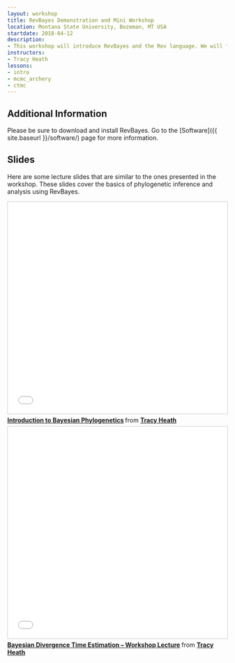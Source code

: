 ```yaml
---
layout: workshop
title: RevBayes Demonstration and Mini Workshop
location: Montana State University, Bozeman, MT USA
startdate: 2018-04-12
description: 
- This workshop will introduce RevBayes and the Rev language. We will focus on the basics of the software and hierarchical Bayesian modeling. We will work together through one tutorial. I will walk through setting up a phylogenetic analysis of fossil and molecular data. Then we will discuss the other models and methods available in RevBayes.
instructors:
- Tracy Heath
lessons:
- intro
- mcmc_archery
- ctmc
---
```


## Additional Information

Please be sure to download and install RevBayes. Go to the [Software]({{ site.baseurl }}/software/) page for more information.

## Slides

Here are some lecture slides that are similar to the ones presented in the workshop. These slides cover the basics of phylogenetic inference and analysis using RevBayes.


<iframe src="//www.slideshare.net/slideshow/embed_code/key/eUKMgXmx7JaSyv" width="595" height="485" frameborder="0" marginwidth="0" marginheight="0" scrolling="no" style="border:1px solid #CCC; border-width:1px; margin-bottom:5px; max-width: 100%;" allowfullscreen> </iframe> <div style="margin-bottom:5px"> <strong> <a href="//www.slideshare.net/trayc7/introduction-to-bayesian-phylogenetics" title="Introduction to Bayesian Phylogenetics" target="_blank">Introduction to Bayesian Phylogenetics</a> </strong> from <strong><a href="//www.slideshare.net/trayc7" target="_blank">Tracy Heath</a></strong> </div>


<iframe src="//www.slideshare.net/slideshow/embed_code/key/uQS7ySzimZcY" width="595" height="485" frameborder="0" marginwidth="0" marginheight="0" scrolling="no" style="border:1px solid #CCC; border-width:1px; margin-bottom:5px; max-width: 100%;" allowfullscreen> </iframe> <div style="margin-bottom:5px"> <strong> <a href="//www.slideshare.net/trayc7/bayesian-divergence-time-estimation-lecture-at-bodega-2014-workshop" title="Bayesian Divergence Time Estimation – Workshop Lecture" target="_blank">Bayesian Divergence Time Estimation – Workshop Lecture</a> </strong> from <strong><a href="https://www.slideshare.net/trayc7" target="_blank">Tracy Heath</a></strong> </div>
